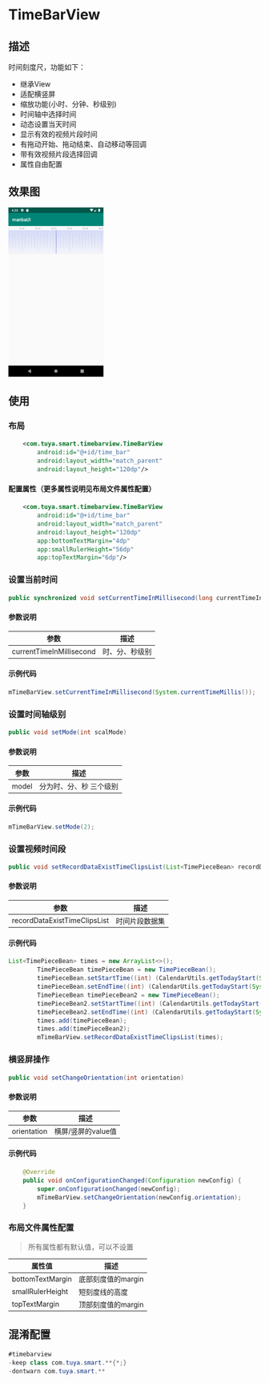 # TimeBarView



## 描述

时间刻度尺，功能如下：

- 继承View
- 适配横竖屏
- 缩放功能(小时、分钟、秒级别)
- 时间轴中选择时间
- 动态设置当天时间
- 显示有效的视频片段时间
- 有拖动开始、拖动结束、自动移动等回调
- 带有效视频片段选择回调
- 属性自由配置



## 效果图

<img src="./images/time_bar_view_show.png" alt="Screenshot_1583483189" style="zoom:33%;" />

## 使用

### 布局

```xml
    <com.tuya.smart.timebarview.TimeBarView
        android:id="@+id/time_bar"
        android:layout_width="match_parent"
        android:layout_height="120dp"/>
```

#### 配置属性（更多属性说明见布局文件属性配置）

```xml
    <com.tuya.smart.timebarview.TimeBarView
        android:id="@+id/time_bar"
        android:layout_width="match_parent"
        android:layout_height="120dp"
        app:bottomTextMargin="4dp"
        app:smallRulerHeight="56dp"
        app:topTextMargin="6dp"/>
```



### 设置当前时间

```java
public synchronized void setCurrentTimeInMillisecond(long currentTimeInMillisecond)
```

#### 参数说明

| 参数                     | 描述           |
| ------------------------ | -------------- |
| currentTimeInMillisecond | 时、分、秒级别 |

#### 示例代码

```java
mTimeBarView.setCurrentTimeInMillisecond(System.currentTimeMillis());
```

### 设置时间轴级别

```java
public void setMode(int scalMode)
```

#### 参数说明

| 参数  | 描述                    |
| ----- | ----------------------- |
| model | 分为时、分、秒 三个级别 |

#### 示例代码

```java
mTimeBarView.setMode(2);
```



### 设置视频时间段

```java
public void setRecordDataExistTimeClipsList(List<TimePieceBean> recordDataExistTimeClipsList)
```

#### 参数说明

| 参数                         | 描述           |
| ---------------------------- | -------------- |
| recordDataExistTimeClipsList | 时间片段数据集 |



#### 示例代码

```java
List<TimePieceBean> times = new ArrayList<>();
        TimePieceBean timePieceBean = new TimePieceBean();
        timePieceBean.setStartTime((int) (CalendarUtils.getTodayStart(System.currentTimeMillis())/1000 + 60 * 60));
        timePieceBean.setEndTime((int) (CalendarUtils.getTodayStart(System.currentTimeMillis())/1000 + 120 * 60));
        TimePieceBean timePieceBean2 = new TimePieceBean();
        timePieceBean2.setStartTime((int) (CalendarUtils.getTodayStart(System.currentTimeMillis())/1000 + 120 * 60));
        timePieceBean2.setEndTime((int) (CalendarUtils.getTodayStart(System.currentTimeMillis())/1000 + 180 * 60));
        times.add(timePieceBean);
        times.add(timePieceBean2);
        mTimeBarView.setRecordDataExistTimeClipsList(times);
```



### 横竖屏操作

```java
public void setChangeOrientation(int orientation)
```

#### 参数说明

| 参数        | 描述               |
| ----------- | ------------------ |
| orientation | 横屏/竖屏的value值 |

#### 示例代码

```java
    @Override
    public void onConfigurationChanged(Configuration newConfig) {
        super.onConfigurationChanged(newConfig);
        mTimeBarView.setChangeOrientation(newConfig.orientation);
    }
```



### 布局文件属性配置

> 所有属性都有默认值，可以不设置

| 属性值           | 描述               |
| ---------------- | ------------------ |
| bottomTextMargin | 底部刻度值的margin |
| smallRulerHeight | 短刻度线的高度     |
| topTextMargin    | 顶部刻度值的margin |



## 混淆配置

```java
#timebarview
-keep class com.tuya.smart.**{*;}
-dontwarn com.tuya.smart.**
```







